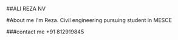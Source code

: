 ##ALI REZA NV

#About me
I'm Reza. Civil engineering pursuing student in MESCE


###contact me
+91 812919845

